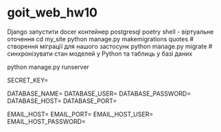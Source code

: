# goit_web_hw10
 Django
запустити docer контейнер postgresql
poetry shell - віртуальне оточення
cd my_site
python manage.py makemigrations quotes  # створення міграції для нашого застосунк
python manage.py migrate  # синхронізувати стан моделей у Python та таблиць у базі даних 

python manage.py runserver

SECRET_KEY=

DATABASE_NAME=
DATABASE_USER=
DATABASE_PASSWORD=
DATABASE_HOST=
DATABASE_PORT=

EMAIL_HOST=
EMAIL_PORT=
EMAIL_HOST_USER=
EMAIL_HOST_PASSWORD=